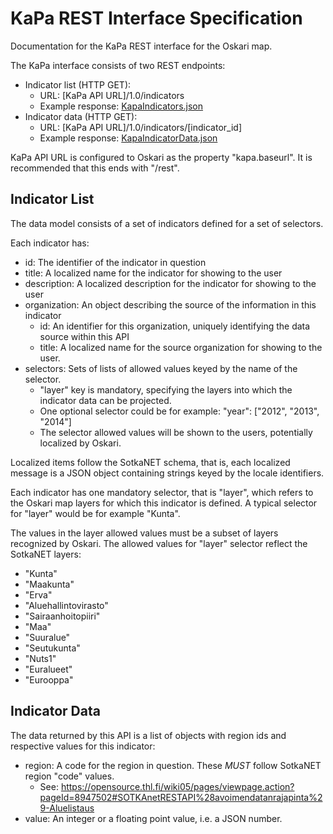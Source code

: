 # KaPa REST Interface Specification

Documentation for the KaPa REST interface for the Oskari map.

The KaPa interface consists of two REST endpoints:
  * Indicator list (HTTP GET):
    * URL: [KaPa API URL]/1.0/indicators
    * Example response: [KapaIndicators.json](https://github.com/keskival/oskari-server/blob/develop/control-statistics/src/test/resources/fi/nls/oskari/control/statistics/plugins/kapa/KapaIndicators.json)
  * Indicator data (HTTP GET):
    * URL: [KaPa API URL]/1.0/indicators/[indicator_id]
    * Example response: [KapaIndicatorData.json](https://github.com/keskival/oskari-server/blob/develop/control-statistics/src/test/resources/fi/nls/oskari/control/statistics/plugins/kapa/KapaIndicatorData.json)

KaPa API URL is configured to Oskari as the property "kapa.baseurl". It is recommended that this ends with "/rest".

## Indicator List

The data model consists of a set of indicators defined for a set of selectors.

Each indicator has:
  * id: The identifier of the indicator in question
  * title: A localized name for the indicator for showing to the user
  * description: A localized description for the indicator for showing to the user
  * organization: An object describing the source of the information in this indicator
    * id: An identifier for this organization, uniquely identifying the data source within this API
    * title: A localized name for the source organization for showing to the user.
  * selectors: Sets of lists of allowed values keyed by the name of the selector.
    * "layer" key is mandatory, specifying the layers into which the indicator data can be projected.
    * One optional selector could be for example: "year": ["2012", "2013", "2014"]
    * The selector allowed values will be shown to the users, potentially localized by Oskari.

Localized items follow the SotkaNET schema, that is, each localized message is a JSON object containing strings keyed by the locale identifiers.

Each indicator has one mandatory selector, that is "layer", which refers to the Oskari map layers for which this indicator is defined. A typical selector for "layer" would be for example "Kunta".

The values in the layer allowed values must be a subset of layers recognized by Oskari. The allowed values for "layer" selector reflect the SotkaNET layers:
  * "Kunta"
  * "Maakunta"
  * "Erva"
  * "Aluehallintovirasto"
  * "Sairaanhoitopiiri"
  * "Maa"
  * "Suuralue"
  * "Seutukunta"
  * "Nuts1"
  * "Euralueet"
  * "Eurooppa"

## Indicator Data
 
The data returned by this API is a list of objects with region ids and respective values for this indicator:
  * region: A code for the region in question. These _MUST_ follow SotkaNET region "code" values.
    * See: https://opensource.thl.fi/wiki05/pages/viewpage.action?pageId=8947502#SOTKAnetRESTAPI%28avoimendatanrajapinta%29-Aluelistaus
  * value: An integer or a floating point value, i.e. a JSON number.
